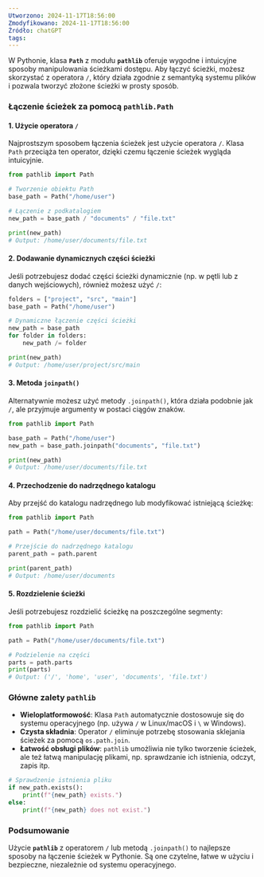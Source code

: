 ```yaml
---
Utworzono: 2024-11-17T18:56:00
Zmodyfikowano: 2024-11-17T18:56:00
Źródło: chatGPT
tags:
---
```


W Pythonie, klasa **`Path`** z modułu **`pathlib`** oferuje wygodne i intuicyjne sposoby manipulowania ścieżkami dostępu. Aby łączyć ścieżki, możesz skorzystać z operatora `/`, który działa zgodnie z semantyką systemu plików i pozwala tworzyć złożone ścieżki w prosty sposób.

### Łączenie ścieżek za pomocą `pathlib.Path`

#### 1. **Użycie operatora `/`**
Najprostszym sposobem łączenia ścieżek jest użycie operatora `/`. Klasa `Path` przeciąża ten operator, dzięki czemu łączenie ścieżek wygląda intuicyjnie.

```python
from pathlib import Path

# Tworzenie obiektu Path
base_path = Path("/home/user")

# Łączenie z podkatalogiem
new_path = base_path / "documents" / "file.txt"

print(new_path)
# Output: /home/user/documents/file.txt
```

#### 2. **Dodawanie dynamicznych części ścieżki**
Jeśli potrzebujesz dodać części ścieżki dynamicznie (np. w pętli lub z danych wejściowych), również możesz użyć `/`:

```python
folders = ["project", "src", "main"]
base_path = Path("/home/user")

# Dynamiczne łączenie części ścieżki
new_path = base_path
for folder in folders:
    new_path /= folder

print(new_path)
# Output: /home/user/project/src/main
```

#### 3. **Metoda `joinpath()`**
Alternatywnie możesz użyć metody `.joinpath()`, która działa podobnie jak `/`, ale przyjmuje argumenty w postaci ciągów znaków.

```python
from pathlib import Path

base_path = Path("/home/user")
new_path = base_path.joinpath("documents", "file.txt")

print(new_path)
# Output: /home/user/documents/file.txt
```

#### 4. **Przechodzenie do nadrzędnego katalogu**
Aby przejść do katalogu nadrzędnego lub modyfikować istniejącą ścieżkę:

```python
from pathlib import Path

path = Path("/home/user/documents/file.txt")

# Przejście do nadrzędnego katalogu
parent_path = path.parent

print(parent_path)
# Output: /home/user/documents
```

#### 5. **Rozdzielenie ścieżki**
Jeśli potrzebujesz rozdzielić ścieżkę na poszczególne segmenty:

```python
from pathlib import Path

path = Path("/home/user/documents/file.txt")

# Podzielenie na części
parts = path.parts
print(parts)
# Output: ('/', 'home', 'user', 'documents', 'file.txt')
```

### Główne zalety `pathlib`
- **Wieloplatformowość**: Klasa `Path` automatycznie dostosowuje się do systemu operacyjnego (np. używa `/` w Linux/macOS i `\` w Windows).
- **Czysta składnia**: Operator `/` eliminuje potrzebę stosowania sklejania ścieżek za pomocą `os.path.join`.
- **Łatwość obsługi plików**: `pathlib` umożliwia nie tylko tworzenie ścieżek, ale też łatwą manipulację plikami, np. sprawdzanie ich istnienia, odczyt, zapis itp.

```python
# Sprawdzenie istnienia pliku
if new_path.exists():
    print(f"{new_path} exists.")
else:
    print(f"{new_path} does not exist.")
```

### Podsumowanie
Użycie **`pathlib`** z operatorem `/` lub metodą `.joinpath()` to najlepsze sposoby na łączenie ścieżek w Pythonie. Są one czytelne, łatwe w użyciu i bezpieczne, niezależnie od systemu operacyjnego.

